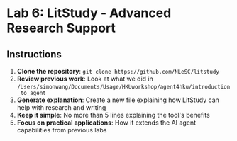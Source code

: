 # Lab 6: LitStudy - Advanced Research Support

## Instructions

1. **Clone the repository**: `git clone https://github.com/NLeSC/litstudy`
2. **Review previous work**: Look at what we did in `/Users/simonwang/Documents/Usage/HKUworkshop/agent4hku/introduction_to_agent`
3. **Generate explanation**: Create a new file explaining how LitStudy can help with research and writing
4. **Keep it simple**: No more than 5 lines explaining the tool's benefits
5. **Focus on practical applications**: How it extends the AI agent capabilities from previous labs
